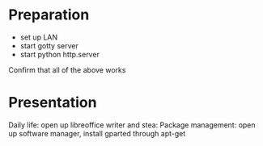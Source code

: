 Preparation
===

* set up LAN
* start gotty server
* start python http.server

Confirm that all of the above works

Presentation
===

Daily life: open up libreoffice writer and stea:
Package management: open up software manager, install gparted through apt-get
